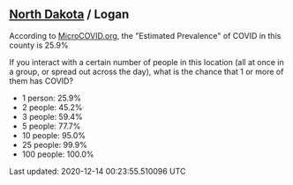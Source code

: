 
## [North Dakota](/united-states/north-dakota) / Logan

According to [MicroCOVID.org](http://microcovid.org),
the "Estimated Prevalence" of COVID in this county is 25.9%

If you interact with a certain number of people in this location
(all at once in a group, or spread out across the day), what is the chance that
1 or more of them has COVID?

- 1 person: 25.9%
- 2 people: 45.2%
- 3 people: 59.4%
- 5 people: 77.7%
- 10 people: 95.0%
- 25 people: 99.9%
- 100 people: 100.0%

Last updated: 2020-12-14 00:23:55.510096 UTC
